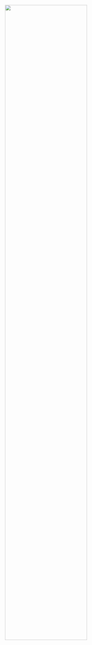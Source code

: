 <p align="center">
<img src="https://github.com/wallaceloos/Image_Processing/blob/master/image_segmentation/images/motion_segmentation1.gif" width="73%" height="73%">
</p>
